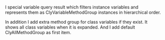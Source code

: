 I special variable query result which filters instance variables and represents them as ClyVariableMethodGroup instances in hierarchical order.

In addition I add extra method group for class variables if they exist. It shows all class variables when it is expanded.
And I add default ClyAllMethodGroup as first item. 